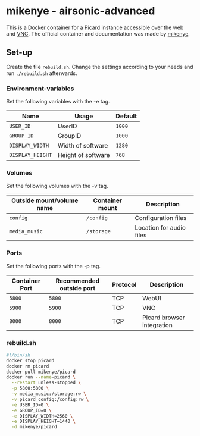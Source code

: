 # mikenye - airsonic-advanced

This is a [Docker](/wiki/docker.md) container for a
[Picard](/wiki/picard.md) instance accessible over the web and
[VNC](/wiki/vnc.md).
The official container and documentation was made by
[mikenye](https://github.com/mikenye/docker-picard).

## Set-up

Create the file `rebuild.sh`.
Change the settings according to your needs and run `./rebuild.sh` afterwards.

### Environment-variables

Set the following variables with the -e tag.

| Name             | Usage               | Default |
| ---------------- | ------------------- | ------- |
| `USER_ID`        | UserID              | `1000`  |
| `GROUP_ID`       | GroupID             | `1000`  |
| `DISPLAY_WIDTH`  | Width of software   | `1280`  |
| `DISPLAY_HEIGHT` | Height of software  | `768`   |

### Volumes

Set the following volumes with the -v tag.

| Outside mount/volume name | Container mount | Description               |
| ------------------------- | --------------- | ------------------------- |
| `config`                  | `/config`       | Configuration files       |
| `media_music`             | `/storage`      | Location for audio files  |

### Ports

Set the following ports with the -p tag.

| Container Port | Recommended outside port | Protocol | Description                |
| -------------- | ------------------------ | -------- | -------------------------- |
| `5800`         | `5800`                   | TCP      | WebUI                      |
| `5900`         | `5900`                   | TCP      | VNC                        |
| `8000`         | `8000`                   | TCP      | Picard browser integration |

### rebuild.sh

```sh
#!/bin/sh
docker stop picard
docker rm picard
docker pull mikenye/picard
docker run --name=picard \
  --restart unless-stopped \
  -p 5800:5800 \
  -v media_music:/storage:rw \
  -v picard_config:/config:rw \
  -e USER_ID=0 \
  -e GROUP_ID=0 \
  -e DISPLAY_WIDTH=2560 \
  -e DISPLAY_HEIGHT=1440 \
  -d mikenye/picard
```
